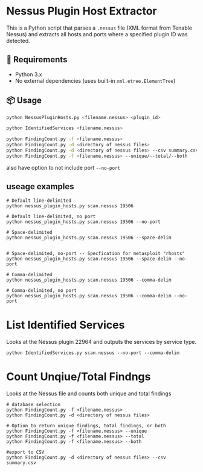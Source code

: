 # Nessus Plugin Host Extractor

This is a Python script that parses a `.nessus` file (XML format from Tenable Nessus) and extracts all hosts and ports where a specified plugin ID was detected.

## 🧰 Requirements

- Python 3.x
- No external dependencies (uses built-in `xml.etree.ElementTree`)

## 📦 Usage

```bash
python NessusPluginHosts.py <filename.nessus> <plugin_id>

python IdentifiedServices <filename.nessus>

python FindingCount.py -f <filename.nessus>
python FindingCount.py -d <directory of nessus files>
python FindingCount.py -d <directory of nessus files> --csv summary.csv
python FindingCount.py -f <filename.nessus> --unique/--total/--both

```

also have option to not include port ```--no-port```

## useage examples 
```
# Default line-delimited
python nessus_plugin_hosts.py scan.nessus 19506

# Default line-delimited, no port
python nessus_plugin_hosts.py scan.nessus 19506 --no-port

# Space-delimited
python nessus_plugin_hosts.py scan.nessus 19506 --space-delim


# Space-delimited, no-port -- Specfication for metasploit "rhosts"
python nessus_plugin_hosts.py scan.nessus 19506 --space-delim --no-port

# Comma-delimited
python nessus_plugin_hosts.py scan.nessus 19506 --comma-delim

# Comma-delimited, no port
python nessus_plugin_hosts.py scan.nessus 19506 --comma-delim --no-port
```
# List Identified Services
Looks at the Nessus plugin 22964 and outputs the services by service type.
```
python IdentifiedServices.py scan.nessus --no-port --comma-delim
```

# Count Unqiue/Total Findngs 
Looks at the Nessus file and counts both unique and total findings 
```
# database selection
python FindingCount.py -f <filename.nessus>
python FindingCount.py -d <directory of nessus files>

# Option to return unique findings, total findings, or both
python FindingCount.py -f <filename.nessus> --unique
python FindingCount.py -f <filename.nessus> --total
python FindingCount.py -f <filename.nessus> --both

#export to CSV
python FindingCount.py -d <directory of nessus files> --csv summary.csv

```

